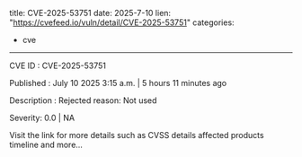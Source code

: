  
title: CVE-2025-53751
date: 2025-7-10
lien: "https://cvefeed.io/vuln/detail/CVE-2025-53751"
categories:
  - cve
---

CVE ID : CVE-2025-53751

Published :  July 10
2025
3:15 a.m. | 5 hours
11 minutes ago

Description : Rejected reason: Not used

Severity: 0.0 | NA

Visit the link for more details
such as CVSS details
affected products
timeline
and more...
